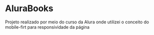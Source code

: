 # AluraBooks
Projeto realizado por meio do curso da Alura onde utilizei o conceito do mobile-firt para responsividade da página
